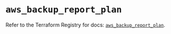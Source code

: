 # `aws_backup_report_plan`

Refer to the Terraform Registry for docs: [`aws_backup_report_plan`](https://registry.terraform.io/providers/hashicorp/aws/5.81.0/docs/resources/backup_report_plan).
